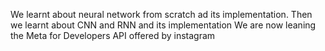 We learnt about neural network from scratch ad its implementation.
Then we learnt about CNN and RNN and its implementation
We are now leaning the Meta for Developers API offered by instagram
